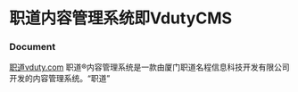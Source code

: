 职道内容管理系统即VdutyCMS
====
### Document
[职道vduty.com](http://www.vduty.com)
职道®内容管理系统是一款由厦门职道名程信息科技开发有限公司开发的内容管理系统。“职道”
